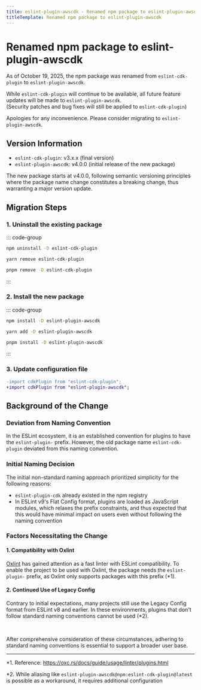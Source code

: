 ```yaml
---
title: eslint-plugin-awscdk - Renamed npm package to eslint-plugin-awscdk
titleTemplate: Renamed npm package to eslint-plugin-awscdk
---
```


# Renamed npm package to eslint-plugin-awscdk

As of October 19, 2025, the npm package was renamed from `eslint-cdk-plugin` to `eslint-plugin-awscdk`.

While `eslint-cdk-plugin` will continue to be available, all future feature updates will be made to `eslint-plugin-awscdk`.  
(Security patches and bug fixes will still be applied to `eslint-cdk-plugin`)

Apologies for any inconvenience. Please consider migrating to `eslint-plugin-awscdk`.

## Version Information

- `eslint-cdk-plugin`: v3.x.x (final version)
- `eslint-plugin-awscdk`: v4.0.0 (initial release of the new package)

The new package starts at v4.0.0, following semantic versioning principles where the package name change constitutes a breaking change, thus warranting a major version update.

## Migration Steps

### 1. Uninstall the existing package

::: code-group

```sh [npm]
npm uninstall -D eslint-cdk-plugin
```

```sh [yarn]
yarn remove eslint-cdk-plugin
```

```sh [pnpm]
pnpm remove -D eslint-cdk-plugin
```

:::

### 2. Install the new package

::: code-group

```sh [npm]
npm install -D eslint-plugin-awscdk
```

```sh [yarn]
yarn add -D eslint-plugin-awscdk
```

```sh [pnpm]
pnpm install -D eslint-plugin-awscdk
```

:::

### 3. Update configuration file

```diff
-import cdkPlugin from "eslint-cdk-plugin";
+import cdkPlugin from "eslint-plugin-awscdk";
```

## Background of the Change

### Deviation from Naming Convention

In the ESLint ecosystem, it is an established convention for plugins to have the `eslint-plugin-` prefix. However, the old package name `eslint-cdk-plugin` deviated from this naming convention.

### Initial Naming Decision

The initial non-standard naming approach prioritized simplicity for the following reasons:

- `eslint-plugin-cdk` already existed in the npm registry
- In ESLint v9's Flat Config format, plugins are loaded as JavaScript modules, which relaxes the prefix constraints, and thus expected that this would have minimal impact on users even without following the naming convention

### Factors Necessitating the Change

#### 1. Compatibility with Oxlint

[Oxlint](https://oxc.rs/docs/guide/usage/linter.html) has gained attention as a fast linter with ESLint compatibility. To enable the project to be used with Oxlint, the package needs the `eslint-plugin-` prefix, as Oxlint only supports packages with this prefix (\*1).

#### 2. Continued Use of Legacy Config

Contrary to initial expectations, many projects still use the Legacy Config format from ESLint v8 and earlier. In these environments, plugins that don't follow standard naming conventions cannot be used (\*2).

<br />

After comprehensive consideration of these circumstances, adhering to standard naming conventions is essential to support a broader user base.

---

\*1. Reference: https://oxc.rs/docs/guide/usage/linter/plugins.html

\*2. While aliasing like `eslint-plugin-awscdk@npm:eslint-cdk-plugin@latest` is possible as a workaround, it requires additional configuration

